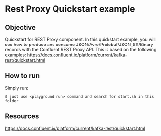 # Rest Proxy Quickstart example

## Objective

Quickstart for REST Proxy component. In this quickstart example, you will see how to produce and consume JSON/Avro/Protobuf/JSON_SR/Binary records with the Confluent REST Proxy API. This is based on the following examples: https://docs.confluent.io/platform/current/kafka-rest/quickstart.html

## How to run

Simply run:

```
$ just use <playground run> command and search for start.sh in this folder
```

## Resources
https://docs.confluent.io/platform/current/kafka-rest/quickstart.html
